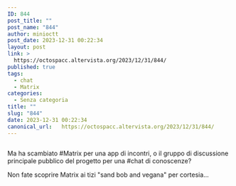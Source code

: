 ```yaml
---
ID: 844
post_title: ""
post_name: "844"
author: minioctt
post_date: 2023-12-31 00:22:34
layout: post
link: >
  https://octospacc.altervista.org/2023/12/31/844/
published: true
tags:
  - chat
  - Matrix
categories:
  - Senza categoria
title: ""
slug: "844"
date: 2023-12-31 00:22:34
canonical_url:   https://octospacc.altervista.org/2023/12/31/844/
---
```

<!-- wp:image {"id":843,"sizeSlug":"large"} -->
<figure class="wp-block-image size-large"><img src="https://octospacc.github.io/microblog-mirror/assets/uploads/2023/12/screenshot_20231231-001941_element_x5460140825448225378-960x858.png" alt="" class="wp-image-843"/></figure>
<!-- /wp:image -->

<!-- wp:paragraph -->
<p markdown="1"></p>
<!-- /wp:paragraph -->

<!-- wp:paragraph -->
<p markdown="1">Ma ha scambiato #Matrix per una app di incontri, o il gruppo di discussione principale pubblico del progetto per una #chat di conoscenze?</p>
<!-- /wp:paragraph -->

<!-- wp:paragraph -->
<p markdown="1">Non fate scoprire Matrix ai tizi "sand bob and vegana" per cortesia...</p>
<!-- /wp:paragraph -->